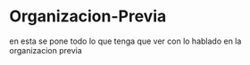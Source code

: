 # Organizacion-Previa
en esta se pone todo lo que tenga que ver con lo hablado en la organizacion previa
